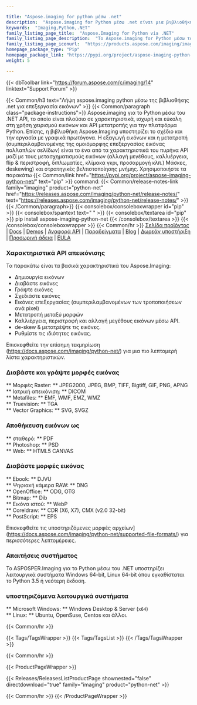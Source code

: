 ```yaml
---

title: "Aspose.imaging for python μέσω .net"
description:  "Aspose.imaging for Python μέσω .net είναι μια βιβλιοθήκη που προσφέρει προηγμένες λειτουργίες επεξεργασίας εικόνας. Θα μπορούσατε εύκολα να δημιουργήσετε, να φορτώσετε, να χειριστείτε, να μετατρέψετε, να συμπιέσετε εικόνες ή φωτογραφίες χρησιμοποιώντας αυτό το API. Επίσης, η βιβλιοθήκη Aspose.Imaging υποστηρίζει το σχέδιο και την εργασία με γραφικά πρωτόγονα. Η εξαγωγή εικόνων και η μετατροπή (συμπεριλαμβανομένης της ομοιόμορφης επεξεργασίας εικόνας πολλαπλών σελίδων) είναι το ένα από τα χαρακτηριστικά του πυρήνα API μαζί με τους μετασχηματισμούς εικόνων (αλλαγή μεγέθους, καλλιέργεια, flip & περιστροφή, διπλωματίες, κλίμακα γκρι, προσαρμογή κλπ.) Μάσκες, deskewing) και στρατηγικές βελτιστοποίησης μνήμης. Το Aspose.imaging for Python μέσω του .NET είναι ένα εύκαμπτο, σταθερό και ισχυρό API, ικανό να επεξεργαστεί τις πιο συχνά χρησιμοποιούμενες μορφές μαζί με ορισμένες ειδικές μορφές όπως το DJVU, το DICOM, το WebP & DNG. Το Aspose.imaging είναι βιβλιοθήκη cross-platform, είναι συμβατά με τα Windows και το Linux"
keywords:  "Imaging,Python,.NET"
family_listing_page_title:  "Aspose.Imaging for Python via .NET"
family_listing_page_description:  "Το Aspose.imaging for Python μέσω του .NET είναι ένα ευέλικτο, σταθερό και ισχυρό API που βοηθά τους προγραμματιστές να επεξεργάζονται εικόνες και φωτογραφίες στις δικές τους εφαρμογές Python."
family_listing_page_iconurl:  "https://products.aspose.com/imaging/images/imaging/aspose_imaging-for-python-net.svg"
homepage_package_type: "Pip"
homepage_package_link: "https://pypi.org/project/aspose-imaging-python-net/"
weight: 5

---
```

{{< dbToolbar link="https://forum.aspose.com/c/imaging/14" linktext="Support Forum" >}}

{{< Common/h3 text="Λήψη aspose.imaging python μέσω της βιβλιοθήκης .net για επεξεργασία εικόνων"  >}}
{{< Common/paragraph class="package-instructions">}}
Aspose.imaging για το Python μέσω του .NET API, το οποίο είναι πλούσιο σε χαρακτηριστικά, ισχυρή και εύκολη στη χρήση χειρισμού εικόνων και API μετατροπής για την πλατφόρμα Python. Επίσης, η βιβλιοθήκη Aspose.Imaging υποστηρίζει το σχέδιο και την εργασία με γραφικά πρωτόγονα. Η εξαγωγή εικόνων και η μετατροπή (συμπεριλαμβανομένης της ομοιόμορφης επεξεργασίας εικόνας πολλαπλών σελίδων) είναι το ένα από τα χαρακτηριστικά του πυρήνα API μαζί με τους μετασχηματισμούς εικόνων (αλλαγή μεγέθους, καλλιέργεια, flip & περιστροφή, διπλωματίες, κλίμακα γκρι, προσαρμογή κλπ.) Μάσκες, deskewing) και στρατηγικές βελτιστοποίησης μνήμης.
Χρησιμοποιήστε τα παρακάτω {{< Common/link href="https://pypi.org/project/aspose-imaging-python-net/" text="pip"  >}} command:
{{< Common/release-notes-link family="imaging" product="python-net" href="https://releases.aspose.com/imaging/python-net/release-notes/" text="https://releases.aspose.com/imaging/python-net/release-notes/"  >}}
{{< /Common/paragraph>}}
{{< consolebox/consoleboxwrapper id="pip" >}}
       {{< consolebox/spantext text=" " >}}
       {{< consolebox/textarea id="pip" >}} pip install aspose-imaging-python-net {{< /consolebox/textarea >}}
{{< /consolebox/consoleboxwrapper >}}
{{< Common/hr >}}
[Σελίδα προϊόντος](https://products.aspose.com/imaging/python-net/) | [Docs](https://docs.aspose.com/imaging/python-net/) | [Demos](https://products.aspose.app/imaging/family/) | [Αναφορά API](https://reference.aspose.com/imaging/python-net/) | [Παραδείγματα](https://github.com/aspose-imaging/aspose.imaging-for-python-net/) | [Blog](https://blog.aspose.com/category/imaging/) | [Δωρεάν υποστήριξη](https://forum.aspose.com/c/imaging) | [Προσωρινή άδεια](https://purchase.aspose.com/temporary-license) | [EULA](https://about.aspose.com/legal/eula/)

### Χαρακτηριστικά API απεικόνισης

Τα παρακάτω είναι τα βασικά χαρακτηριστικά του Aspose.Imaging:

- Δημιουργία εικόνων
- Διαβάστε εικόνες
- Γράψτε εικόνες
- Σχεδιάστε εικόνες
- Εικόνες επεξεργασίας (συμπεριλαμβανομένων των τροποποιήσεων ανά pixel)
- Μετατροπή μεταξύ μορφών
- Καλλιέργεια, περιστροφή και αλλαγή μεγέθους εικόνων μέσω API.
- de-skew & μετατρέψτε τις εικόνες.
- Ρυθμίστε τις ιδιότητες εικόνας.

Επισκεφθείτε την επίσημη τεκμηρίωση (https://docs.aspose.com/imaging/python-net/) για μια πιο λεπτομερή λίστα χαρακτηριστικών.

### Διαβάστε και γράψτε μορφές εικόνας

** Μορφές Raster: ** JPEG2000, JPEG, BMP, TIFF, Bigtiff, GIF, PNG, APNG \
** Ιατρική απεικόνιση: ** DICOM \
** Metafiles: ** EMF, WMF, EMZ, WMZ \
** Truevision: ** TGA \
** Vector Graphics: ** SVG, SVGZ

### Αποθήκευση εικόνων ως

** σταθερό: ** PDF \
** Photoshop: ** PSD \
** Web: ** HTML5 CANVAS

### Διαβάστε μορφές εικόνας

** Ebook: ** DJVU \
** Ψηφιακή κάμερα RAW: ** DNG \
** OpenOffice: ** ODG, OTG \
** Bitmap: ** Dib \
** Εικόνα ιστού: ** WebP \
** Coreldraw: ** CDR (X6, X7), CMX (v2.0 32-bit) \
** PostScript: ** EPS

Επισκεφθείτε τις υποστηριζόμενες μορφές αρχείων](https://docs.aspose.com/imaging/python-net/supported-file-formats/) για περισσότερες λεπτομέρειες.

### Απαιτήσεις συστήματος

Το ASPOSPER.Imaging για το Python μέσω του .NET υποστηρίζει λειτουργικά συστήματα Windows 64-bit, Linux 64-bit όπου εγκαθίσταται το Python 3.5 ή νεότερη έκδοση.

### υποστηριζόμενα λειτουργικά συστήματα

** Microsoft Windows: ** Windows Desktop & Server (`x64`) \
** Linux: ** Ubuntu, OpenSuse, Centos και άλλοι.

{{< Common/hr >}}

{{< Tags/TagsWrapper >}}
 {{< Tags/TagsList >}}
{{< /Tags/TagsWrapper >}}

{{< Common/hr >}}

{{< ProductPageWrapper >}}
<!-- ReleasesListProductPage-->
   {{< Releases/ReleasesListProductPage shownested="false"  directdownload="true" family="imaging" product="python-net" >}}
<!-- /ReleasesListProductPage-->
{{< Common/hr >}}
{{< /ProductPageWrapper >}}
